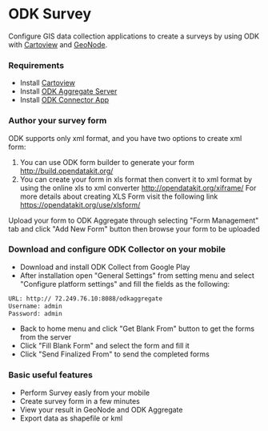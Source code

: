 # ODK Survey
Configure GIS data collection applications to create a surveys by using ODK with [Cartoview](http://cartoview.org) and [GeoNode](http://geonode.org).

### Requirements
- Install [Cartoview](https://github.com/cartologic/cartoview)
- Install [ODK Aggregate Server](https://github.com/cartologic/cartoview_odk_connector)
- Install [ODK Connector App](https://github.com/cartologic/cartoview_odk_connector)

### Author your survey form 

ODK supports only xml format, and you have two options to create xml form:
1. You can use ODK form builder to generate your form  http://build.opendatakit.org/
2. You can create your form in xls format then convert it to xml format by using the online xls to xml converter http://opendatakit.org/xiframe/
For more details about creating XLS Form visit the following link https://opendatakit.org/use/xlsform/

Upload your form to ODK Aggregate through selecting "Form Management" tab and click "Add New Form" button then browse your form to be uploaded

### Download and configure ODK Collector on your mobile
- Download and install ODK Collect from Google Play
- After installation open "General Settings" from setting menu and select "Configure platform settings" and fill the fields as the following:

```sh
URL: http:// 72.249.76.10:8088/odkaggregate
Username: admin
Password: admin
```
- Back to home menu and click "Get Blank From" button to get the forms from the server
- Click "Fill Blank Form" and select the form and fill it
- Click "Send Finalized From" to send the completed forms

### Basic useful features
- Perform Survey easly from your mobile
- Create survey form in a few minutes
- View your result in GeoNode and ODK Aggregate 
- Export data as shapefile or kml 

